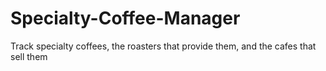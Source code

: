 # Specialty-Coffee-Manager
Track specialty coffees, the roasters that provide them, and the cafes that sell them
